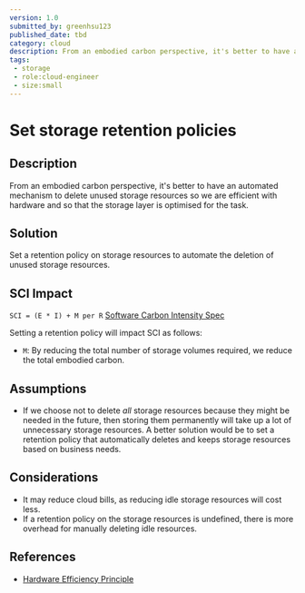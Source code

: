 ```yaml
---
version: 1.0
submitted_by: greenhsu123
published_date: tbd
category: cloud
description: From an embodied carbon perspective, it's better to have an automated mechanism to delete unused storage resources so we are efficient with hardware and so that the storage layer is optimised for the task. 
tags: 
 - storage
 - role:cloud-engineer
 - size:small
---
```


# Set storage retention policies

## Description
From an embodied carbon perspective, it's better to have an automated mechanism to delete unused storage resources so we are efficient with hardware and so that the storage layer is optimised for the task. 

## Solution
Set a retention policy on storage resources to automate the deletion of unused storage resources. 

## SCI Impact

`SCI = (E * I) + M per R`
[Software Carbon Intensity Spec](https://grnsft.org/sci)

Setting a retention policy will impact SCI as follows:

- `M`: By reducing the total number of storage volumes required, we reduce the total embodied carbon.

## Assumptions
- If we choose not to delete *all* storage resources because they might be needed in the future, then storing them permanently will take up a lot of unnecessary storage resources. A better solution would be to set a retention policy that automatically deletes and keeps storage resources based on business needs. 

## Considerations
- It may reduce cloud bills, as reducing idle storage resources will cost less. 
- If a retention policy on the storage resources is undefined, there is more overhead for manually deleting idle resources. 

## References
- [Hardware Efficiency Principle](https://learn.greensoftware.foundation/practitioner/hardware-efficiency)
